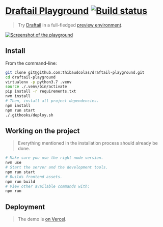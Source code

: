 # [Draftail Playground](https://playground.draftail.org/) [![Build status](https://github.com/thibaudcolas/draftail-playground/workflows/CI/badge.svg)](https://github.com/thibaudcolas/draftail-playground/actions)

> Try [Draftail](https://www.draftail.org/) in a full-fledged [preview environment](https://playground.draftail.org/).

[![Screenshot of the playground](https://playground.draftail.org/static/draftail-playground-screenshot.png)](https://playground.draftail.org/)

## Install

From the command-line:

```sh
git clone git@github.com:thibaudcolas/draftail-playground.git
cd draftail-playground
virtualenv -p python3.7 .venv
source ./.venv/bin/activate
pip install -r requirements.txt
nvm install
# Then, install all project dependencies.
npm install
npm run start
./.githooks/deploy.sh
```

## Working on the project

> Everything mentioned in the installation process should already be done.

```sh
# Make sure you use the right node version.
nvm use
# Start the server and the development tools.
npm run start
# Builds frontend assets.
npm run build
# View other available commands with:
npm run
```

## Deployment

> The demo is [on Vercel](https://playground.draftail.org/).
